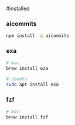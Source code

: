 #installed

### aicommits

```bash
npm install -g aicommits
```

### exa

```bash
# mac
brew install eza

# ubuntu
sudo apt install exa
```

### fzf

```bash
# mac
brew install fzf
```